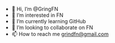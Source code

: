 - 👋 Hi, I’m @GringFN
- 👀 I’m interested in FN
- 🌱 I’m currently learning GitHub
- 💞️ I’m looking to collaborate on FN
- 📫 How to reach me grindfn@gmail.com

<!---
GringFN/GringFN is a ✨ special ✨ repository because its `README.md` (this file) appears on your GitHub profile.
You can click the Preview link to take a look at your changes.
--->
